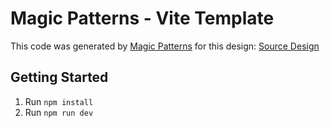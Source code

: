 # Magic Patterns - Vite Template

This code was generated by [Magic Patterns](https://magicpatterns.com) for this design: [Source Design](https://magicpatterns.com/c/8hqms2m3klvk3g6omxma8k)

## Getting Started

1. Run `npm install`
2. Run `npm run dev`
